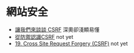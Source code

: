 
# 網站安全

- [讓我們來談談 CSRF](https://blog.techbridge.cc/2017/02/25/csrf-introduction/) 深奧卻淺顯易懂
- [從防禦認識CSRF](https://www.ithome.com.tw/voice/115822) not yet
- [19. Cross Site Request Forgery (CSRF)](https://docs.spring.io/spring-security/site/docs/current/reference/html/csrf.html) not yet

